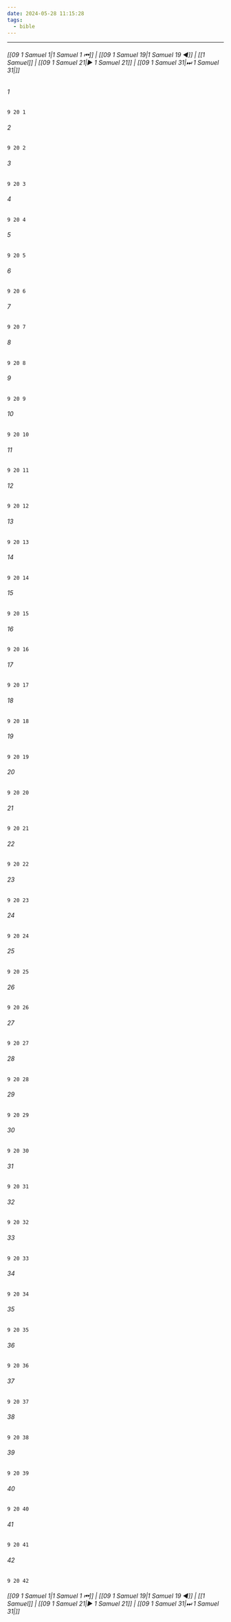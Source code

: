 ```yaml
---
date: 2024-05-28 11:15:28
tags:
  - bible
---
```

___

###### [[09 1 Samuel 1|1 Samuel 1 ⏮]] | [[09 1 Samuel 19|1 Samuel 19 ◀]] | [[1 Samuel]] | [[09 1 Samuel 21|▶ 1 Samuel 21]] | [[09 1 Samuel 31|⏭ 1 Samuel 31|]]

###### 1
``` verse
9 20 1 
```
###### 2
``` verse
9 20 2 
```
###### 3
``` verse
9 20 3 
```
###### 4
``` verse
9 20 4 
```
###### 5
``` verse
9 20 5 
```
###### 6
``` verse
9 20 6 
```
###### 7
``` verse
9 20 7 
```
###### 8
``` verse
9 20 8 
```
###### 9
``` verse
9 20 9 
```
###### 10
``` verse
9 20 10 
```
###### 11
``` verse
9 20 11 
```
###### 12
``` verse
9 20 12 
```
###### 13
``` verse
9 20 13 
```
###### 14
``` verse
9 20 14 
```
###### 15
``` verse
9 20 15 
```
###### 16
``` verse
9 20 16 
```
###### 17
``` verse
9 20 17 
```
###### 18
``` verse
9 20 18 
```
###### 19
``` verse
9 20 19 
```
###### 20
``` verse
9 20 20 
```
###### 21
``` verse
9 20 21 
```
###### 22
``` verse
9 20 22 
```
###### 23
``` verse
9 20 23 
```
###### 24
``` verse
9 20 24 
```
###### 25
``` verse
9 20 25 
```
###### 26
``` verse
9 20 26 
```
###### 27
``` verse
9 20 27 
```
###### 28
``` verse
9 20 28 
```
###### 29
``` verse
9 20 29 
```
###### 30
``` verse
9 20 30 
```
###### 31
``` verse
9 20 31 
```
###### 32
``` verse
9 20 32 
```
###### 33
``` verse
9 20 33 
```
###### 34
``` verse
9 20 34 
```
###### 35
``` verse
9 20 35 
```
###### 36
``` verse
9 20 36 
```
###### 37
``` verse
9 20 37 
```
###### 38
``` verse
9 20 38 
```
###### 39
``` verse
9 20 39 
```
###### 40
``` verse
9 20 40 
```
###### 41
``` verse
9 20 41 
```
###### 42
``` verse
9 20 42 
```

###### [[09 1 Samuel 1|1 Samuel 1 ⏮]] | [[09 1 Samuel 19|1 Samuel 19 ◀]] | [[1 Samuel]] | [[09 1 Samuel 21|▶ 1 Samuel 21]] | [[09 1 Samuel 31|⏭ 1 Samuel 31|]]

